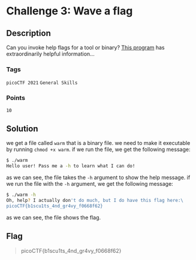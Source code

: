 # Challenge 3: Wave a flag

## Description

Can you invoke help flags for a tool or binary? [This program](https://mercury.picoctf.net/static/f95b1ee9f29d631d99073e34703a2826/warm) has extraordinarily helpful information...

### Tags

`picoCTF 2021` `General Skills`

### Points

`10`

## Solution

we get a file called `warm` that is a binary file. we need to make it executable by running `chmod +x warm`. if we run the file, we get the following message:

```bash
$ ./warm
Hello user! Pass me a -h to learn what I can do!
```

as we can see, the file takes the `-h` argument to show the help message. if we run the file with the `-h` argument, we get the following message:

```bash
$ ./warm -h
Oh, help? I actually don't do much, but I do have this flag here:\ 
picoCTF{b1scu1ts_4nd_gr4vy_f0668f62}
```

as we can see, the file shows the flag.

## Flag

> picoCTF{b1scu1ts_4nd_gr4vy_f0668f62}
